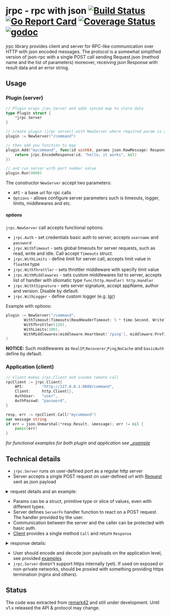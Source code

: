 # jrpc - rpc with json [![Build Status](https://travis-ci.org/go-pkgz/jrpc.svg?branch=master)](https://travis-ci.org/go-pkgz/jrpc) [![Go Report Card](https://goreportcard.com/badge/github.com/go-pkgz/jrpc)](https://goreportcard.com/report/github.com/go-pkgz/jrpc) [![Coverage Status](https://coveralls.io/repos/github/go-pkgz/jrpc/badge.svg?branch=master)](https://coveralls.io/github/go-pkgz/jrpc?branch=master) [![godoc](https://godoc.org/github.com/go-pkgz/jrpc?status.svg)](https://godoc.org/github.com/go-pkgz/jrpc)

jrpc library provides client and server for RPC-like communication over HTTP with json encoded messages.
The protocol is a somewhat simplified version of json-rpc with a single POST call sending Request json 
(method name and the list of parameters) moreover, receiving json Response with result data and an error string.

## Usage

### Plugin (server)

```go
// Plugin wraps jrpc.Server and adds synced map to store data
type Plugin struct {
	*jrpc.Server
}

// create plugin (jrpc server) with NewServer where required param is a base url for rpc calls
plugin := NewServer("/command")

// then add you function to map 
plugin.Add("mycommand", func(id uint64, params json.RawMessage) Response {
    return jrpc.EncodeResponse(id, "hello, it works", nil)
})

// and run server with port number value
plugin.Run(9090)
```

The constructor `NewServer` accept two parameters:
* `API` - a base url for rpc calls
* `Options` - allows configure server parameters such is timeouts, logger, limits, middlewares and etc.  

##### options
`jrpc.NewServer` call accepts functional options:
* `jrpc.Auth` - set credentials basic auth to server, accepts `username` and `password`
* `jrpc.WithTimeout` - sets global timeouts for server requests, such as read, write and idle. Call accept `Timeouts` struct.
* `jrpc.WithLimits` - define limit for server call, accepts limit value in `float64` type
* `jrpc.WithThrottler` - sets throttler middleware with specify limit value
* `jrpc.WithMiddlewares` - sets custom middlewares list to server, accepts list of handler with idiomatic type `func(http.Handler) http.Handler`
* `jrpc.WithtSignature` - sets server signature, accept appName, author and version. Disable by default. 
* `jrpc.WithLogger` - define custom logger (e.g. [lgr](https://github.com/go-pkgz/lgr))

Example with options:
```go
plugin := NewServer("/command",
		WithTimeout(Timeouts{ReadHeaderTimeout: 5 * time.Second, WriteTimeout: 5 * time.Second, IdleTimeout: 10 * time.Second}),
		WithThrottler(120),
		WithLimits(100), 
		WithMiddlewares(middleware.Heartbeat('/ping'), middleware.Profiler, middleware. StripSlashes),
)
``` 
**NOTICE:**
Such middlewares as `RealIP`,`Recoverer`,`Ping`,`NoCache` and `basicAuth` define by default.
### Application (client)

```go
// Client makes jrpc.Client and invoke remote call
rpcClient := jrpc.Client{
    API:        "http://127.0.0.1:8080/command",
    Client:     http.Client{},
    AuthUser:   "user",
    AuthPasswd: "password",
}

resp, err := rpcClient.Call("mycommand")
var message string
if err = json.Unmarshal(*resp.Result, &message); err != nil {
    panic(err)
}
```

*for functional examples for both plugin and application see [_example](https://github.com/go-pkgz/jrpc/tree/master/_example)*
 
## Technical details
 
 * `jrpc.Server` runs on user-defined port as a regular http server
 * Server accepts a single POST request on user-defined url with [Request](https://github.com/go-pkgz/jrpc/blob/master/jrpc.go#L12) sent as json payload
 <details><summary>request details and an example:</summary>
 
     ```go
     type Request struct {
     	Method string      `json:"method"`
     	Params interface{} `json:"params,omitempty"`
     	ID     uint64      `json:"id"`
     }
     ```
     example: 
     
     ```json
       {
        "method":"test",
        "params":[123,"abc"],
        "id":1
        }
     ```
 </details>
 
* Params can be a struct, primitive type or slice of values, even with different types.
* Server defines `ServerFn` handler function to react on a POST request. The handler provided by the user.
* Communication between the server and the caller can be protected with basic auth.
* [Client](https://github.com/go-pkgz/jrpc/blob/master/client.go) provides a single method `Call` and return `Response`

 <details><summary>response details:</summary>
 
   ```go
    // Response encloses result and error received from remote server
    type Response struct {
    	Result *json.RawMessage `json:"result,omitempty"`
    	Error  string           `json:"error,omitempty"`
    	ID     uint64           `json:"id"`
    }
   ```
 </details>
 
* User should encode and decode json payloads on the application level, see provided [examples](https://github.com/go-pkgz/jrpc/tree/master/_example)
* `jrpc.Server` doesn't support https internally (yet). If used on exposed or non-private networks, should be proxied with something providing https termination (nginx and others). 

## Status

The code was extracted from [remark42](https://github.com/umputun/remark) and still under development. Until v1.x released the
 API & protocol may change.
 

